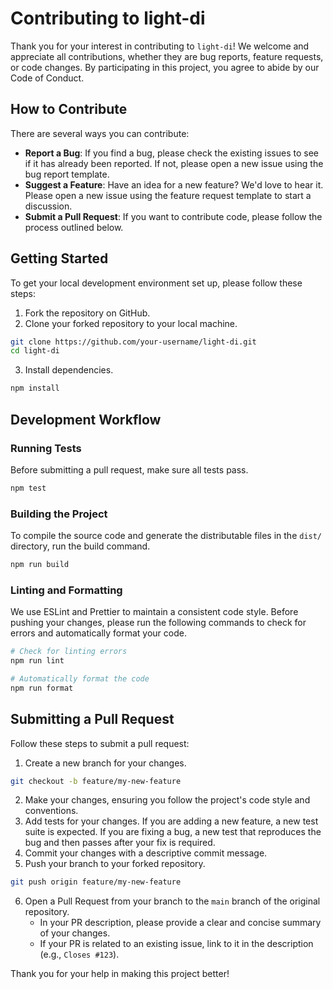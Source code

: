 # Contributing to light-di

Thank you for your interest in contributing to `light-di`! We welcome and appreciate all contributions, whether they are bug reports, feature requests, or code changes. By participating in this project, you agree to abide by our Code of Conduct.

## How to Contribute

There are several ways you can contribute:

- **Report a Bug**: If you find a bug, please check the existing issues to see if it has already been reported. If not, please open a new issue using the bug report template.
- **Suggest a Feature**: Have an idea for a new feature? We'd love to hear it. Please open a new issue using the feature request template to start a discussion.
- **Submit a Pull Request**: If you want to contribute code, please follow the process outlined below.

## Getting Started

To get your local development environment set up, please follow these steps:

1. Fork the repository on GitHub.
2. Clone your forked repository to your local machine.

```bash
git clone https://github.com/your-username/light-di.git
cd light-di
```

3. Install dependencies.

```bash
npm install
```

## Development Workflow

### Running Tests

Before submitting a pull request, make sure all tests pass.

```bash
npm test
```

### Building the Project

To compile the source code and generate the distributable files in the `dist/` directory, run the build command.

```bash
npm run build
```

### Linting and Formatting

We use ESLint and Prettier to maintain a consistent code style. Before pushing your changes, please run the following commands to check for errors and automatically format your code.

```bash
# Check for linting errors
npm run lint

# Automatically format the code
npm run format
```

## Submitting a Pull Request

Follow these steps to submit a pull request:

1. Create a new branch for your changes.

```bash
git checkout -b feature/my-new-feature
```

2.  Make your changes, ensuring you follow the project's code style and conventions.
3.  Add tests for your changes. If you are adding a new feature, a new test suite is expected. If you are fixing a bug, a new test that reproduces the bug and then passes after your fix is required.
4.  Commit your changes with a descriptive commit message.
5.  Push your branch to your forked repository.

```bash
git push origin feature/my-new-feature
```

6.  Open a Pull Request from your branch to the `main` branch of the original repository.
    - In your PR description, please provide a clear and concise summary of your changes.
    - If your PR is related to an existing issue, link to it in the description (e.g., `Closes #123`).

Thank you for your help in making this project better!
